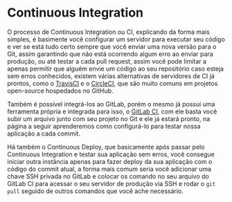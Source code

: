 # Continuous Integration

O processo de Continuous Integration ou CI, explicando da forma mais simples, é basimente você configurar um servidor para executar seu código e ver se está tudo certo sempre que você enviar uma nova versão para o Git, assim garantindo que não está ocorrendo algum erro ao enviar para produção, ou até testar a cada pull request, assim você pode limitar a apenas permitir que alguém envie um código ao seu repositório caso esteja sem erros conhecidos, existem várias alternativas de servidores de CI já prontos, como o [TravisCI](https://travis-ci.org/) e o [CircleCI](https://circleci.com/), que são muito comuns em projetos open-source hospedados no GitHub.

Também é possível integrá-los ao GitLab, porém o mesmo já possui uma ferramenta própria e integrada para isso, o [GitLab CI](https://about.gitlab.com/product/continuous-integration/), com ele basta você subir um arquivo junto com seu projeto no Git e ele já estará pronto, na página a seguir aprenderemos como configurá-lo para testar nossa aplicação a cada commit.

Há também o Continuous Deploy, que basicamente após passar pelo Continuous Integration e testar sua aplicação sem erros, você consegue iniciar outra instância apenas para fazer deploy da sua aplicação com o código do commit atual, a forma mais comum seria você adicionar uma chave SSH privada no GitLab e colocar os comando no seu arquivo do GitLab CI para acessar o seu servidor de produção via SSH e rodar o `git pull` seguido de outros comandos que você ache necessário.
